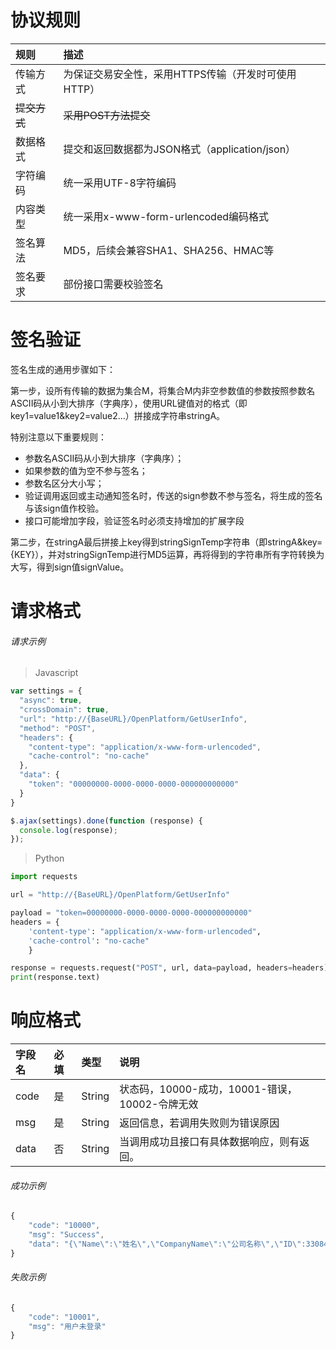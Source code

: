 # 协议规则

| 规则 | 描述 |
| :--- | :--- |
| 传输方式 | 为保证交易安全性，采用HTTPS传输（开发时可使用HTTP） |
| ~~提交方式~~ | ~~采用POST方法提交~~ |
| 数据格式 | 提交和返回数据都为JSON格式（application/json） |
| 字符编码 | 统一采用UTF-8字符编码 |
| 内容类型 | 统一采用x-www-form-urlencoded编码格式 |
| 签名算法 | MD5，后续会兼容SHA1、SHA256、HMAC等 |
| 签名要求 | 部份接口需要校验签名 |

# 签名验证

签名生成的通用步骤如下：

第一步，设所有传输的数据为集合M，将集合M内非空参数值的参数按照参数名ASCII码从小到大排序（字典序），使用URL键值对的格式（即key1=value1&key2=value2…）拼接成字符串stringA。

特别注意以下重要规则：

* 参数名ASCII码从小到大排序（字典序）；
* 如果参数的值为空不参与签名；
* 参数名区分大小写；
* 验证调用返回或主动通知签名时，传送的sign参数不参与签名，将生成的签名与该sign值作校验。
* 接口可能增加字段，验证签名时必须支持增加的扩展字段

第二步，在stringA最后拼接上key得到stringSignTemp字符串（即stringA&key={KEY}），并对stringSignTemp进行MD5运算，再将得到的字符串所有字符转换为大写，得到sign值signValue。

# 请求格式

###### 请求示例

> Javascript

```js
var settings = {
  "async": true,
  "crossDomain": true,
  "url": "http://{BaseURL}/OpenPlatform/GetUserInfo",
  "method": "POST",
  "headers": {
    "content-type": "application/x-www-form-urlencoded",
    "cache-control": "no-cache"
  },
  "data": {
    "token": "00000000-0000-0000-0000-000000000000"
  }
}

$.ajax(settings).done(function (response) {
  console.log(response);
});
```

> Python

```py
import requests

url = "http://{BaseURL}/OpenPlatform/GetUserInfo"

payload = "token=00000000-0000-0000-0000-000000000000"
headers = {
    'content-type': "application/x-www-form-urlencoded",
    'cache-control': "no-cache"
    }

response = requests.request("POST", url, data=payload, headers=headers)
print(response.text)
```

# 响应格式

| 字段名 | 必填 | 类型 | 说明 |
| :--- | :--- | :--- | :--- |
| code | 是 | String | 状态码，10000-成功，10001-错误，10002-令牌无效 |
| msg | 是 | String | 返回信息，若调用失败则为错误原因 |
| data | 否 | String | 当调用成功且接口有具体数据响应，则有返回。 |

###### 成功示例

```js
{
    "code": "10000",
    "msg": "Success",
    "data": "{\"Name\":\"姓名\",\"CompanyName\":\"公司名称\",\"ID\":3308444987384064,\"Phone\":\"13800138000\"}"
}
```

###### 失败示例

```js
{
    "code": "10001",
    "msg": "用户未登录"
}
```



